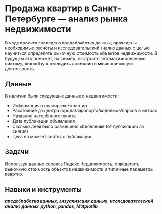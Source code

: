 # Продажа квартир в Санкт-Петербурге — анализ рынка недвижимости
В ходе проекта проведена предобработка данных, проведены необходимые расчёты и исследовательский анализ данных с целью научиться определять рыночную стоимость объектов недвижимости. В будущем это поможет, например, построить автоматизированную систему, способную отследить аномалии и мошенническую деятельность.
## Данные
В наличии были следующие данные о недвижимости:

- Информация о планировке квартир
- Расстояние до центра города/аэропорта/водоёмов/парков в метрах
- Название населённого пункта
- Дата публикации объявления
- Сколько дней было размещено объявление (от публикации до снятия)
- Цена на момент снятия с публикации



## Задачи
Используя данные сервиса Яндекс.Недвижимость, определить рыночную стоимость объектов недвижимости и типичные параметры квартир.

## Навыки и инструменты
***предобработка данных***, ***визуализация данных***, ***исследовательский анализ данных***, ***python***, ***pandas***, ***Matplotlib***
